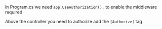 In Program.cs we need `app.UseAuthorization();` to enable the middleware required


Above the controller you need to authorize add the `[Authorize]` tag